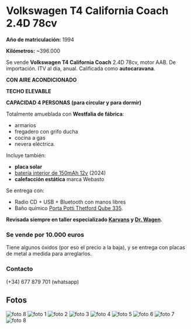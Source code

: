 # Volkswagen T4 California Coach 2.4D 78cv

**Año de matriculación:** 1994

**Kilómetros:** ~396.000

Se vende **Volkswagen T4 California Coach** 2.4D 78cv, motor AAB. De importación. ITV al día, anual. Calificada como **autocaravana**. 

**CON AIRE ACONDICIONADO**

**TECHO ELEVABLE**

**CAPACIDAD 4 PERSONAS (para circular y para dormir)**


Totalmente amueblada con **Westfalia de fábrica**: 

- armarios 
- fregadero con grifo ducha
- cocina a gas
- nevera eléctrica. 
  
Incluye también:

- **placa solar**
- [batería interior de 150mAh 12v](https://lulukabaraka.com/fitxaProducte.aspx?idproducte=BSPDC) (2024)
- **calefacción estática** marca Webasto

Se entrega con:

- Radio CD + USB + Bluetooth con manos libres
- Baño químico [Porta Potti Thetford Qube 335](https://lulukabaraka.com/fitxaProducte.aspx?idproducte=PP335).

**Revisada siempre en taller especializado [Karvans](http://www.karvans.com/) y [Dr. Wagen](http://drwagen.es/splash.html).**

### Se vende por 10.000 euros

Tiene algunos óxidos (por eso el precio a la baja), y se entrega con placas de metal a medida para arreglarlos.

### Contacto

(+34) 677 879 701 (whatsapp)

## Fotos

![foto 8](photos/photo_2024-07-17_20-11-36.jpg)
![foto 1](photos/photo_1_2024-07-17_19-20-18.jpg)
![foto 2](photos/photo_2_2024-07-17_19-20-18.jpg)
![foto 3](photos/photo_3_2024-07-17_19-20-18.jpg)
![foto 4](photos/photo_4_2024-07-17_19-20-18.jpg)
![foto 5](photos/photo_5_2024-07-17_19-20-18.jpg)
![foto 6](photos/photo_6_2024-07-17_19-20-18.jpg)
![foto 7](photos/photo_7_2024-07-17_19-20-18.jpg)
![foto 8](photos/photo_8_2024-07-17_19-20-18.jpg)








